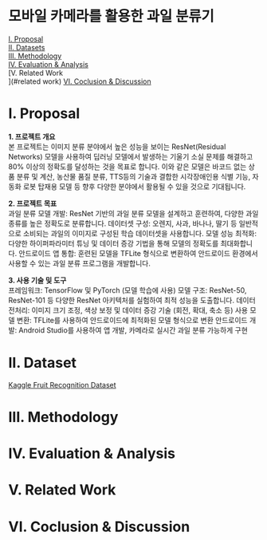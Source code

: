 # 모바일 카메라를 활용한 과일 분류기

[I. Proposal<br>](#proposal)
[II. Datasets<br>](#datasets)
[III. Methodology<br>](#methodology)
[IV. Evaluation & Analysis<br>](#evaluation&analysis)
[V. Related Work<br>](#related work)
[VI. Coclusion & Discussion<br>](#conclusion&discussion)

# I. Proposal

**1. 프로젝트 개요**<br>
본 프로젝트는 이미지 분류 분야에서 높은 성능을 보이는 ResNet(Residual Networks) 모델을 사용하여 딥러닝 모델에서 발생하는 기울기 소실 문제를 해결하고 80% 이상의 정확도를 달성하는 것을 목표로 합니다. 이와 같은 모델은 바코드 없는 상품 분류 및 계산, 농산물 품질 분류, TTS등의 기술과 결합한 시각장애인용 식별 기능, 자동화 로봇 탑재용 모델 등 향후 다양한 분야에서 활용될 수 있을 것으로 기대됩니다. 

**2. 프로젝트 목표**<br>
과일 분류 모델 개발: ResNet 기반의 과일 분류 모델을 설계하고 훈련하여, 다양한 과일 종류를 높은 정확도로 분류합니다.
데이터셋 구성: 오렌지, 사과, 바나나, 딸기 등 일반적으로 소비되는 과일의 이미지로 구성된 학습 데이터셋을 사용합니다.
모델 성능 최적화: 다양한 하이퍼파라미터 튜닝 및 데이터 증강 기법을 통해 모델의 정확도를 최대화합니다.
안드로이드 앱 통합: 훈련된 모델을 TFLite 형식으로 변환하여 안드로이드 환경에서 사용할 수 있는 과일 분류 프로그램을 개발합니다.

**3. 사용 기술 및 도구**<br>
프레임워크: TensorFlow 및 PyTorch (모델 학습에 사용)
모델 구조: ResNet-50, ResNet-101 등 다양한 ResNet 아키텍처를 실험하여 최적 성능을 도출합니다.
데이터 전처리: 이미지 크기 조정, 색상 보정 및 데이터 증강 기술 (회전, 확대, 축소 등) 사용
모델 변환: TFLite를 사용하여 안드로이드에 최적화된 모델 형식으로 변환
안드로이드 개발: Android Studio를 사용하여 앱 개발, 카메라로 실시간 과일 분류 가능하게 구현

# II. Dataset
[Kaggle Fruit Recognition Dataset][dataset]

# III. Methodology

# IV. Evaluation & Analysis

# V. Related Work

# VI. Coclusion & Discussion

[dataset]: https://www.kaggle.com/datasets/chrisfilo/fruit-recognition
